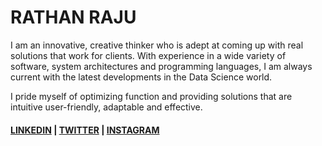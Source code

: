 # RATHAN RAJU  

I am an innovative, creative thinker who is adept at coming up with real solutions that work for clients.
With experience in a wide variety of software, system architectures and programming languages, I am
always current with the latest developments in the Data Science world. 

I pride myself of optimizing function and providing solutions that are intuitive user-friendly, adaptable and effective.





#### [LINKEDIN](https://www.linkedin.com/in/rathan-raju/) | [TWITTER](https://twitter.com/rathanraju) | [INSTAGRAM](https://www.instagram.com/rathan_raju/)
